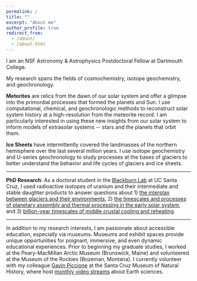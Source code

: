 ```yaml
---
permalink: /
title: ""
excerpt: "About me"
author_profile: true
redirect_from: 
  - /about/
  - /about.html
---
```

I am an NSF Astronomy & Astrophysics Postdoctoral Fellow at Dartmouth College.

My research spans the fields of cosmochemistry, isotope geochemistry, and geochronology. 

**Metorites** are relics from the dawn of our solar system and offer a glimpse into the primordial processes that formed the planets and Sun. I use computational, chemical, and geochronologic methods to reconstruct solar system history at a high-resolution from the meteorite record. I am particularly interested in using these new insights from our solar system to inform models of extrasolar systems -- stars and the planets that orbit them.

**Ice Sheets** have intermittently covered the landmasses of the northern hemisphere over the last several million years. I use isotope geochemistry and U-series geochronology to study processes at the bases of glaciers to better understand the behavior and life cycles of glaciers and ice sheets.

---
**PhD Research**: As a doctoral student in the [Blackburn Lab](https://ucscgeochronology.sites.ucsc.edu/) at UC Santa Cruz, I used radioactive isotopes of uranium and their intermediate and stable daughter products to answer questions about 1) [the interplay between glaciers and their environments](../_research/res-1-Subglacial.md),  2) [the timescales and processes of planetary assembly and thermal processing in the early solar system](../_research/res-2-chondrite.md), and 3) [billion-year timescales of middle crustal cooling and reheating](../_research/res-3-thermochron.md).

---
In addition to my research interests, I am passionate about accessible education, especially via museums. Museums and exhibit spaces provide unique opportunities for poignant, immersive, and even dynamic educational experiences. Prior to beginning my graduate studies, I worked at the Peary-MacMillan Arctic Museum (Brunswick, Maine) and volunteered at the Museum of the Rockies (Bozeman, Montana). I currently volunteer with my colleague [Gavin Piccione](https://gavinpiccione.github.io/) at the Santa Cruz Museum of Natural History, where host [monthly video streams](https://www.santacruzmuseum.org/category/rockin-pop-up/) about Earth sciences.

